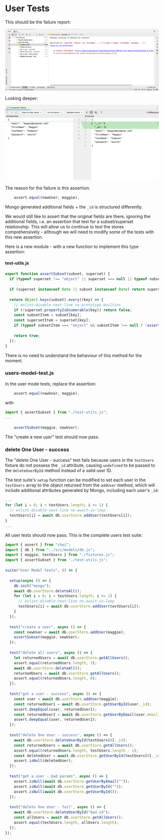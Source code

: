 # User Tests

This should be the failure report:

![](img/04.png)

Looking deeper:

![](img/05.png)

The reason for the failure is this assertion:

~~~javascript
    assert.equal(newUser, maggie);
~~~

Mongo generated additional fields + the `_id` is structured differently.

We would still like to assert that the original fields are there, ignoring the additional fields, i.e. an assertion that test for a subset/superset relationship. This will allow us to continue to test the stores comprehensively - although we will need to modify some of the tests with this new assertion.

Here is a new module - with a new function to implement this type assertion:

#### test-utils.js

~~~javascript
export function assertSubset(subset, superset) {
  if (typeof superset !== "object" || superset === null || typeof subset !== "object" || subset === null) return false;

  if (superset instanceof Date || subset instanceof Date) return superset.valueOf() === subset.valueOf();

  return Object.keys(subset).every((key) => {
    // eslint-disable-next-line no-prototype-builtins
    if (!superset.propertyIsEnumerable(key)) return false;
    const subsetItem = subset[key];
    const supersetItem = superset[key];
    if (typeof subsetItem === "object" && subsetItem !== null ? !assertSubset(supersetItem, subsetItem) : supersetItem !== subsetItem) return false;

    return true;
  });
}
~~~

There is no need to understand the behaviour of this method for the moment.

### users-model-test.js

In the user mode tests, replace the assertion:

~~~javascript
    assert.equal(newUser, maggie);
~~~

with

~~~javascript
import { assertSubset } from "./test-utils.js";
...

    assertSubset(maggie, newUser);
~~~

The "create a new user" test should now pass.

### delete One User - success

The "delete One User - success" test fails because users in the `testUsers` fixture do not possess the `_id` attribute, causing `undefined` to be passed to the `deleteUserById` method instead of a valid user ID.

The test suite's `setup` function can be modified to set each user in the `testUsers` array to the object returned from the `addUser` method, which will include additional attributes generated by Mongo, including each user's `_id`:

~~~javascript
...
for (let i = 0; i < testUsers.length; i += 1) {
  // eslint-disable-next-line no-await-in-loop
  testUsers[i] = await db.userStore.addUser(testUsers[i]);
}
...
~~~

All user tests should now pass. This is the complete users test suite:

~~~javascript
import { assert } from "chai";
import { db } from "../src/models/db.js";
import { maggie, testUsers } from "./fixtures.js";
import { assertSubset } from "./test-utils.js";

suite("User Model tests", () => {

  setup(async () => {
    db.init("mongo");
    await db.userStore.deleteAll();
    for (let i = 0; i < testUsers.length; i += 1) {
      // eslint-disable-next-line no-await-in-loop
      testUsers[i] = await db.userStore.addUser(testUsers[i]);
    }
  });

  test("create a user", async () => {
    const newUser = await db.userStore.addUser(maggie);
    assertSubset(maggie, newUser);
  });

  test("delete all users", async () => {
    let returnedUsers = await db.userStore.getAllUsers();
    assert.equal(returnedUsers.length, 3);
    await db.userStore.deleteAll();
    returnedUsers = await db.userStore.getAllUsers();
    assert.equal(returnedUsers.length, 0);
  });

  test("get a user - success", async () => {
    const user = await db.userStore.addUser(maggie);
    const returnedUser1 = await db.userStore.getUserById(user._id);
    assert.deepEqual(user, returnedUser1);
    const returnedUser2 = await db.userStore.getUserByEmail(user.email);
    assert.deepEqual(user, returnedUser2);
  });

  test("delete One User - success", async () => {
    await db.userStore.deleteUserById(testUsers[0]._id);
    const returnedUsers = await db.userStore.getAllUsers();
    assert.equal(returnedUsers.length, testUsers.length - 1);
    const deletedUser = await db.userStore.getUserById(testUsers[0]._id);
    assert.isNull(deletedUser);
  });

  test("get a user - bad params", async () => {
    assert.isNull(await db.userStore.getUserByEmail(""));
    assert.isNull(await db.userStore.getUserById(""));
    assert.isNull(await db.userStore.getUserById());
  });

  test("delete One User - fail", async () => {
    await db.userStore.deleteUserById("bad-id");
    const allUsers = await db.userStore.getAllUsers();
    assert.equal(testUsers.length, allUsers.length);
  });
});
~~~



